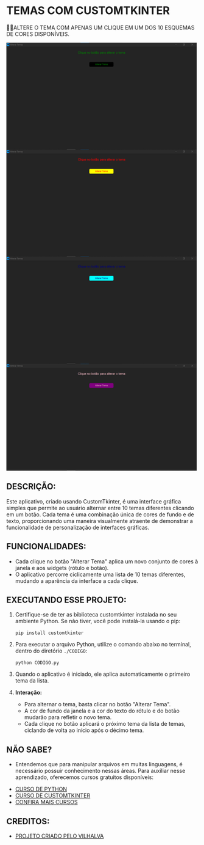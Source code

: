 # TEMAS COM CUSTOMTKINTER
👨‍🏫ALTERE O TEMA COM APENAS UM CLIQUE EM UM DOS 10 ESQUEMAS DE CORES DISPONÍVEIS.

<img src="./IMAGENS/FOTO_1.png" align="center" width="500"> <br>
<img src="./IMAGENS/FOTO_2.png" align="center" width="500"> <br>
<img src="./IMAGENS/FOTO_3.png" align="center" width="500"> <br>
<img src="./IMAGENS/FOTO_4.png" align="center" width="500"> <br>

## DESCRIÇÃO:
Este aplicativo, criado usando CustomTkinter, é uma interface gráfica simples que permite ao usuário alternar entre 10 temas diferentes clicando em um botão. Cada tema é uma combinação única de cores de fundo e de texto, proporcionando uma maneira visualmente atraente de demonstrar a funcionalidade de personalização de interfaces gráficas.

## FUNCIONALIDADES:
- Cada clique no botão "Alterar Tema" aplica um novo conjunto de cores à janela e aos widgets (rótulo e botão).
- O aplicativo percorre ciclicamente uma lista de 10 temas diferentes, mudando a aparência da interface a cada clique.

## EXECUTANDO ESSE PROJETO:
1. Certifique-se de ter as biblioteca customtkinter instalada no seu ambiente Python. Se não tiver, você pode instalá-la usando o pip:
   ```
   pip install customtkinter
   ```

2. Para executar o arquivo Python, utilize o comando abaixo no terminal, dentro do diretório `./CODIGO`:

   ```
   python CODIGO.py
   ```

3. Quando o aplicativo é iniciado, ele aplica automaticamente o primeiro tema da lista.

4. **Interação:**
   - Para alternar o tema, basta clicar no botão "Alterar Tema".
   - A cor de fundo da janela e a cor do texto do rótulo e do botão mudarão para refletir o novo tema.
   - Cada clique no botão aplicará o próximo tema da lista de temas, ciclando de volta ao início após o décimo tema.

## NÃO SABE?
- Entendemos que para manipular arquivos em muitas linguagens, é necessário possuir conhecimento nessas áreas. Para auxiliar nesse aprendizado, oferecemos cursos gratuitos disponíveis:
* [CURSO DE PYTHON](https://github.com/VILHALVA/CURSO-DE-PYTHON)
* [CURSO DE CUSTOMTKINTER](https://github.com/VILHALVA/CURSO-DE-CUSTOMTKINTER)
* [CONFIRA MAIS CURSOS](https://github.com/VILHALVA?tab=repositories&q=+topic:CURSO)

## CREDITOS:
- [PROJETO CRIADO PELO VILHALVA](https://github.com/VILHALVA)





